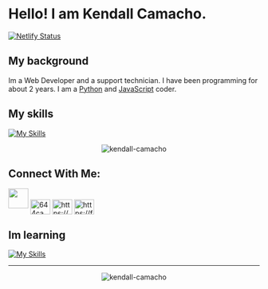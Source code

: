 # Hello! I am Kendall Camacho.

[![Netlify Status](https://api.netlify.com/api/v1/badges/a788a26d-2e5d-4aa7-8609-18a3ed4d7444/deploy-status)](https://app.netlify.com/sites/kendall-camacho/deploys)

## My background
Im a Web Developer and a support technician.
I have been programming for about 2 years.
I am a [Python](https://www.python.org/) and [JavaScript](https://www.javascript.com/) coder.

## My skills

[![My Skills](https://skills.thijs.gg/icons?i=py,cpp,css,git,html,js,bootstrap,flask,vite,github,mongodb,express,react,nodejs)](https://skills.thijs.gg)

<p align="center"><img align="center" src="https://github-readme-streak-stats.herokuapp.com/?user=kendall-camacho&" alt="kendall-camacho" /></p>


## Connect With Me:
<p align="left">
<img height="40" src="https://raw.githubusercontent.com/innng/innng/master/assets/kyubey.gif"/>
<a href="https://twitter.com/644Camacho" target="blank"><img align="center" src="https://raw.githubusercontent.com/rahuldkjain/github-profile-readme-generator/master/src/images/icons/Social/twitter.svg" alt="644camacho" height="30" width="40" /></a>
<a href="https://linkedin.com/in/kendall-camacho-24b895214/" target="blank"><img align="center" src="https://raw.githubusercontent.com/rahuldkjain/github-profile-readme-generator/master/src/images/icons/Social/linked-in-alt.svg" alt="https://www.linkedin.com/in/kendall-camacho-24b895214/" height="30" width="40" /></a>
<a href="https://fb.com/profile.php?id=100076193534743" target="blank"><img align="center" src="https://raw.githubusercontent.com/rahuldkjain/github-profile-readme-generator/master/src/images/icons/Social/facebook.svg" alt="https://facebook.com/profile.php?id=100076193534743" height="30" width="40" /></a>
</p>

## Im learning
[![My Skills](https://skills.thijs.gg/icons?i=angular,arduino,raspberrypi,bash,cs,dotnet,visualstudio&perline=7)](https://skills.thijs.gg)

----------

<p align="center"><img align="center" src="https://github-readme-stats.vercel.app/api/top-langs?username=kendall-camacho&show_icons=true&locale=en&layout=compact" alt="kendall-camacho" /></p>



